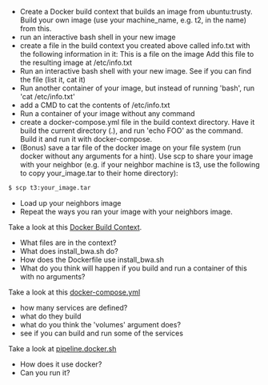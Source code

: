 * Create a Docker build context that builds an image from ubuntu:trusty.  Build your own image (use your machine_name, e.g. t2, in the name) from this.
* run an interactive bash shell in your new image
* create a file in the build context you created above called info.txt with the following information in it:
This is a file on the image
Add this file to the resulting image at /etc/info.txt
* Run an interactive bash shell with your new image. See if you can find the file (list it, cat it)
* Run another container of your image, but instead of running 'bash', run 'cat /etc/info.txt'
* add a CMD to cat the contents of /etc/info.txt
* Run a container of your image without any command
* create a docker-compose.yml file in the build context directory.  Have it build the current directory (.), and run 'echo FOO' as the command. Build it and run it with docker-compose.
* (Bonus) save a tar file of the docker image on your file system (run docker without any arguments for a hint).  Use scp to share your image with your neighbor (e.g. if your neighbor machine is t3, use the following to copy your_image.tar to their home directory):
```bash
$ scp t3:your_image.tar
```
* Load up your neighbors image
* Repeat the ways you ran your image with your neighbors image.

Take a look at this [Docker Build Context](https://github.com/rvosa/arangs2016/tree/master/conf/docker/bwa).

* What files are in the context?
* What does install_bwa.sh do?
* How does the Dockerfile use install_bwa.sh
* What do you think will happen if you build and run a container of this with no arguments?

Take a look at this [docker-compose.yml](https://github.com/rvosa/arangs2016/blob/master/docker-compose.yml)

* how many services are defined?
* what do they build
* what do you think the 'volumes' argument does?
* see if you can build and run some of the services

Take a look at [pipeline.docker.sh](https://github.com/rvosa/arangs2016/blob/master/bin/pipeline.docker.sh)
* How does it use docker?
* Can you run it?
